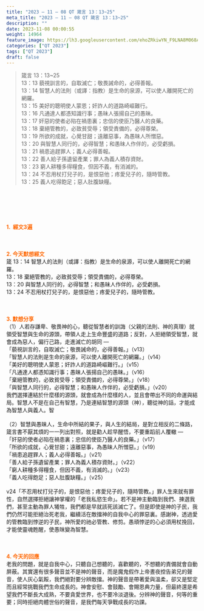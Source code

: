 ```yaml
---
title: "2023 – 11 – 08 QT 箴言 13：13~25"
meta_title: "2023 – 11 – 08 QT 箴言 13：13~25"
description: ""
date: 2023-11-08 00:00:55
weight: 14964
feature_image: https://lh3.googleusercontent.com/ehoZRkiwYN_F9LNA8M068AYxt73EavCZno-PD1cJRuf5BbSkQVUWr3gNEbt5kSs28Pb_Elg17kSrtf9ybWvojWoMV6I4tPM3vGRGDq6GkKkPdL2Gut4QAIw4-uykKUAtNiKgQKntvsU=w800
categories: ["QT 2023"]
tags: ["QT 2023"]
draft: false
---
```


<blockquote>箴言 13：13~25<br />
13：13 藐視訓言的，自取滅亡；敬畏誡命的，必得善報。<br />
13：14 智慧人的法則（或譯：指教）是生命的泉源，可以使人離開死亡的網羅。<br />
13：15 美好的聰明使人蒙恩；奸詐人的道路崎嶇難行。<br />
13：16 凡通達人都憑知識行事；愚昧人張揚自己的愚昧。<br />
13：17 奸惡的使者必陷在禍患裏；忠信的使臣乃醫人的良藥。<br />
13：18 棄絕管教的，必致貧受辱；領受責備的，必得尊榮。<br />
13：19 所欲的成就，心覺甘甜；遠離惡事，為愚昧人所憎惡。<br />
13：20 與智慧人同行的，必得智慧；和愚昧人作伴的，必受虧損。<br />
13：21 禍患追趕罪人；義人必得善報。<br />
13：22 善人給子孫遺留產業；罪人為義人積存資財。<br />
13：23 窮人耕種多得糧食，但因不義，有消滅的。<br />
13：24 不忍用杖打兒子的，是恨惡他；疼愛兒子的，隨時管教。<br />
13：25 義人吃得飽足；惡人肚腹缺糧。</blockquote><br />
&nbsp;<br />
<br />
&nbsp;<br />
<br />
<span style="color: #ff6600;"><strong>1.  經文3遍</strong></span><br />
<br />
&nbsp;<br />
<br />
<span style="color: #ff6600;"><strong>2. 今天默想經文<br />
</strong></span>箴 13：14 智慧人的法則（或譯：指教）是生命的泉源，可以使人離開死亡的網羅。<br />
13：18 棄絕管教的，必致貧受辱；領受責備的，必得尊榮。<br />
13：20 與智慧人同行的，必得智慧；和愚昧人作伴的，必受虧損。<br />
13：24 不忍用杖打兒子的，是恨惡他；疼愛兒子的，隨時管教。<br />
<br />
&nbsp;<br />
<br />
<strong><span style="color: #ff6600;">3. 默想分享<br />
</span></strong>（1）人若存謙卑、敬畏神的心，聽從智慧者的訓誨（父親的法則、神的真理）就領受智慧與生命的源頭，帶領人走上生命豐盛的道路；反對，人拒絕領受智慧，就會成為惡人，偏行己路，走進滅亡的胡同 —<br />
「藐視訓言的，自取滅亡；敬畏誡命的，必得善報。」（v13）<br />
「智慧人的法則是生命的泉源，可以使人離開死亡的網羅。」（v14）<br />
「美好的聰明使人蒙恩；奸詐人的道路崎嶇難行。」（v15）<br />
「凡通達人都憑知識行事；愚昧人張揚自己的愚昧。」（v16）<br />
「棄絕管教的，必致貧受辱；領受責備的，必得尊榮。」（v18）<br />
「與智慧人同行的，必得智慧；和愚昧人作伴的，必受虧損。」（v20）<br />
我們選擇連結於什麼樣的源頭，就會成為什麼樣的人，並且會帶出不同的命運與結局。智慧人不是在自己有智慧，乃是連結智慧的源頭（神），聽從神的話，才能成為智慧人與義人。智<br />
<br />
（2）智慧與愚昧人，生命中所結的果子，與人生的結局，是對立相反的二條路，箴言書不厭其煩的一一列出對照，就是勸人趁早醒悟，不要重蹈前人覆轍 —<br />
「奸惡的使者必陷在禍患裏；忠信的使臣乃醫人的良藥。」（v17）<br />
「所欲的成就，心覺甘甜；遠離惡事，為愚昧人所憎惡。」（v19）<br />
「禍患追趕罪人；義人必得善報。」（v21）<br />
「善人給子孫遺留產業；罪人為義人積存資財。」（v22）<br />
「窮人耕種多得糧食，但因不義，有消滅的。」（v23）<br />
「義人吃得飽足；惡人肚腹缺糧。」（v25）<br />
<br />
v24「不忍用杖打兒子的，是恨惡他；疼愛兒子的，隨時管教。」罪人生來就有罪性，自然選擇拒絕讓神掌權的「老我私慾生命」。若不是神主動臨到我們、揀選我們，甚至主動為罪人犧牲，我們都是早就該死該滅亡了。但是即使是神的子民，我們仍然可能拒絕治死老我，繼續活在敵擋神的自我中心的罪惡裏。感謝神，透過愛的管教臨到悖逆的子民，神所愛的祂必管教、修剪。愚頑悖逆的心必須用杖挽回，才能使靈魂甦醒，使愚昩變為智慧。<br />
<br />
&nbsp;<br />
<br />
<strong style="font-size: inherit;"><span style="color: #ff6600;">4. 今天的回應<br />
</span></strong>老我的問題，就是自我中心，只聽自己想聽的，喜歡聽的，不想聽的責備就會自動屏蔽。其實還有很多聲音並不是神的聲音，而是魔鬼假作上帝晝夜控告弟兄的聲音，使人灰心氣餒，我們絕對要分辨敵擋。神的聲音是帶著愛與溫柔，卻又是堅定而且經常挑戰我們生命成長的。神會安慰、會鼓勵、會賜恩典力量，但最終還是希望我們不斷長大成熟，不要貪愛世界，也不要冷淡退後。分辨神的聲音，何等的重要；同時拒絕肉體世俗的聲音，是我們每天爭戰成長的功課。<br />
<br />
&nbsp;<br />
<br />
&nbsp;<br />
<br />
<audio style="display: none;" controls="controls"></audio><br />
<br />
<audio style="display: none;" controls="controls"></audio><br />
<br />
<audio style="display: none;" controls="controls"></audio><br />
<br />
<audio style="display: none;" controls="controls"></audio><br />
<br />
<audio style="display: none;" controls="controls"></audio>
        